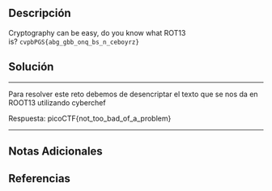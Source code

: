## Descripción

Cryptography can be easy, do you know what ROT13 is? `cvpbPGS{abg_gbb_onq_bs_n_ceboyrz}`
## Solución

***
Para resolver este reto debemos de desencriptar el texto que se nos da en ROOT13 utilizando cyberchef

Respuesta: picoCTF{not_too_bad_of_a_problem}
***
## Notas Adicionales

## Referencias